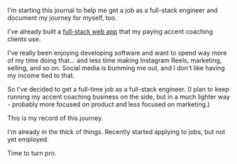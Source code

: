 I'm starting this journal to help me get a job as a full-stack engineer and document my journey for myself, too.

I've already built a [full-stack web app](https://williamrosenberg.com) that my paying accent coaching clients use.

I've really been enjoying developing software and want to spend way more of my time doing that... and less time making Instagram Reels, marketing, selling, and so on. Social media is bumming me out, and I don't like having my income tied to that.

So I've decided to get a full-time job as a full-stack engineer. (I plan to keep running my accent coaching business on the side, but in a much lighter way - probably more focused on product and less focused on marketing.)

This is my record of this journey.

I'm already in the thick of things. Recently started applying to jobs, but not yet employed.

Time to turn pro.
